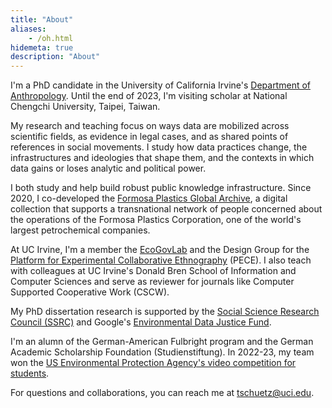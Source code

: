 ```yaml
---
title: "About"
aliases:
    - /oh.html
hidemeta: true
description: "About"
---
```


I'm a PhD candidate in the University of California Irvine's [Department of Anthropology](https://www.anthropology.uci.edu/). Until the end of 2023, I'm visiting scholar at National Chengchi University, Taipei, Taiwan. 

My research and teaching focus on ways data are mobilized across scientific fields, as evidence in legal cases, and as shared points of references in social movements. I study how data practices change, the infrastructures and ideologies that shape them, and the contexts in which data gains or loses analytic and political power. 

I both study and help build robust public knowledge infrastructure. Since 2020, I co-developed the [Formosa Plastics Global Archive](https://disaster-sts-network.org/content/formosa-plastics-global-archive-%E5%8F%B0%E7%81%A3%E5%A1%91%E8%86%A0%E6%AA%94%E6%A1%88%E9%A4%A8/essay), a digital collection that supports a transnational network of people concerned about the operations of the Formosa Plastics Corporation, one of the world's largest petrochemical companies. 

At UC Irvine, I'm a member the [EcoGovLab](https://faculty.sites.uci.edu/fortunlab) and the Design Group for the [Platform for Experimental Collaborative Ethnography](www.worldpece.org) (PECE). I also teach with colleagues at UC Irvine's Donald Bren School of Information and Computer Sciences and serve as reviewer for journals like Computer Supported Cooperative Work (CSCW).

My PhD dissertation research is supported by the [Social Science Research Council (SSRC)](https://www.ssrc.org/programs/idrf/international-dissertation-research-fellowship) and Google's [Environmental Data Justice Fund](https://www.environmentaljusticedatafund.com/). 

I'm an alumn of the German-American Fulbright program and the German Academic Scholarship Foundation (Studienstiftung). In 2022-23, my team won the [US Environmental Protection Agency's video competition for students](https://www.timschutz.org/visual/).

For questions and collaborations, you can reach me at [tschuetz@uci.edu](mailto:tschuetz.uci.edu).


